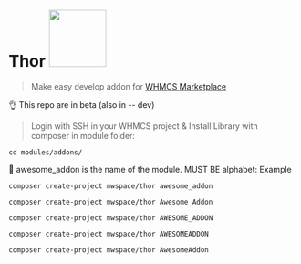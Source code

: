 # Thor <img src="https://marketplace.whmcs.com/build/images/invoice-logo.png" width="100">
> Make easy develop addon for [WHMCS Marketplace](https://marketplace.whmcs.com/)

👌 This repo are in beta (also in -- dev)

> Login with SSH in your WHMCS project & Install Library with composer in module folder:

`cd modules/addons/`

🐉 awesome_addon is the name of the module. MUST BE alphabet: Example

`composer create-project mwspace/thor awesome_addon`

`composer create-project mwspace/thor Awesome_Addon`

`composer create-project mwspace/thor AWESOME_ADDON`

`composer create-project mwspace/thor AWESOMEADDON`

`composer create-project mwspace/thor AwesomeAddon`
